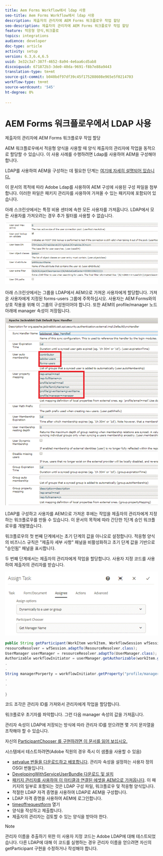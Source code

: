 ```yaml
---
title: Aem Forms Workflow에서 ldap 사용
seo-title: Aem Forms Workflow에서 ldap 사용
description: 제출자의 관리자에 AEM Forms 워크플로우 작업 할당
seo-description: 제출자의 관리자에 AEM Forms 워크플로우 작업 할당
feature: 적응형 양식,워크플로
topics: integrations
audience: developer
doc-type: article
activity: setup
version: 6.3,6.4,6.5
uuid: 3e32c3a7-387f-4652-8a94-4e6aa6cd5ab8
discoiquuid: 671872b3-3de0-40da-9691-f8b7e88a9443
translation-type: tm+mt
source-git-commit: b040bdf97df39c45f175288608e965e5f0214703
workflow-type: tm+mt
source-wordcount: '545'
ht-degree: 0%

---
```



# AEM Forms 워크플로우에서 LDAP 사용

제출자의 관리자에 AEM Forms 워크플로우 작업 할당

AEM 워크플로우에서 적응형 양식을 사용할 때 양식 제출자의 관리자에 작업을 동적으로 할당할 수 있습니다. 이 사용 사례를 수행하려면 Ldap를 사용하여 AEM을 구성해야 합니다.

LDAP를 사용하여 AEM을 구성하는 데 필요한 단계는 [여기에 자세히 설명되어 있습니다.](https://helpx.adobe.com/experience-manager/6-5/sites/administering/using/ldap-config.html)

이 문서의 목적에 따라 Adobe Ldap를 사용하여 AEM 구성에 사용된 구성 파일을 첨부합니다. 이러한 파일은 패키지 관리자를 사용하여 가져올 수 있는 패키지에 포함되어 있습니다.

아래 스크린샷에서는 특정 비용 센터에 속한 모든 사용자를 가져옵니다. LDAP에서 모든 사용자를 가져오려는 경우 추가 필터를 사용할 수 없습니다.

![LDAP 구성](assets/costcenterldap.gif)

아래 스크린샷에서는 그룹을 LDAP에서 AEM으로 가져온 사용자에게 할당합니다. 가져온 사용자에게 지정된 forms-users 그룹에 주목하십시오. 사용자는 AEM Forms와의 상호 작용을 위해 이 그룹의 구성원이어야 합니다. 또한 AEM의 profile/manager 노드 아래에 manager 속성이 저장됩니다.

![Synchandler](assets/synchandler.gif)

LDAP를 구성하고 사용자를 AEM으로 가져온 후에는 작업을 제출자의 관리자에게 지정하는 워크플로우를 만들 수 있습니다. 이 문서의 목적에 따라 간단한 1단계 승인 워크플로우를 개발했습니다.

워크플로우의 첫 번째 단계에서는 초기 단계의 값을 아니오로 설정합니다. 적응형 양식의 비즈니스 규칙은 &quot;제출자 세부 사항&quot; 패널을 비활성화하고 초기 단계 값을 기반으로 &quot;승인됨&quot; 패널을 표시합니다.

두 번째 단계에서는 제출자의 관리자에게 작업을 할당합니다. 사용자 지정 코드를 사용하여 제출자의 관리자를 받습니다.

![작업 할당](assets/assigntask.gif)

```java
public String getParticipant(WorkItem workItem, WorkflowSession wfSession, MetaDataMap arg2) throws WorkflowException{
resourceResolver = wfSession.adaptTo(ResourceResolver.class);
UserManager userManager = resourceResolver.adaptTo(UserManager.class);
Authorizable workflowInitiator = userManager.getAuthorizable(workItem.getWorkflow().getInitiator());
.
.
String managerPorperty = workflowInitiator.getProperty("profile/manager")[0].getString();
.
.

}
```

코드 조각은 관리자 ID를 가져와서 관리자에게 작업을 할당합니다.

워크플로우 초기자를 파악합니다. 그런 다음 manager 속성의 값을 가져옵니다.

관리자 속성이 LDAP에 저장되는 방식에 따라 관리자 ID를 얻으려면 몇 가지 문자열을 조작해야 할 수 있습니다.

자신의 [ ParticipantChooser 를 구현하려면 이 문서를 읽어 보십시오.](https://helpx.adobe.com/experience-manager/using/dynamic-steps.html)

시스템에서 테스트하려면(Adobe 직원의 경우 즉시 이 샘플을 사용할 수 있음)

* [setvalue 번들을 다운로드하고 배포합니다](/help/forms/assets/common-osgi-bundles/SetValueApp.core-1.0-SNAPSHOT.jar). 관리자 속성을 설정하는 사용자 정의 OSGI 번들입니다.
* [DevelopingWithServiceUserBundle 다운로드 및 설치](/help/forms/assets/common-osgi-bundles/DevelopingWithServiceUser.jar)
* [패키지 관리자를 사용하여 이 아티클과 연결된 에셋을 AEM으로 가져옵니다](assets/aem-forms-ldap.zip). 이 패키지의 일부로 포함되는 것은 LDAP 구성 파일, 워크플로우 및 적응형 양식입니다.
* 적절한 LDAP 자격 증명을 사용하여 LDAP로 AEM을 구성합니다.
* LDAP 자격 증명을 사용하여 AEM에 로그인합니다.
* [timeoffrequestform](http://localhost:4502/content/dam/formsanddocuments/helpx/timeoffrequestform/jcr:content?wcmmode=disabled) 열기
* 양식을 작성하고 제출합니다.
* 제출자의 관리자는 검토할 수 있는 양식을 받아야 한다.

>[!NOTE]
>
>관리자 이름을 추출하기 위한 이 사용자 지정 코드는 Adobe LDAP에 대해 테스트되었습니다. 다른 LDAP에 대해 이 코드를 실행하는 경우 관리자 이름을 얻으려면 자신의 getParticipant 구현을 수정하거나 작성해야 합니다.
